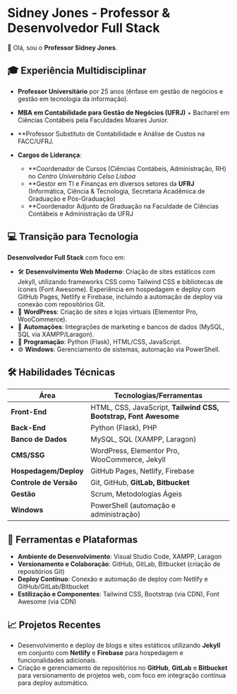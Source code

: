 # Sidney Jones - Professor & Desenvolvedor Full Stack

👋 Olá, sou o **Professor Sidney Jones**.

## 🎓 Experiência Multidisciplinar
- **Professor Universitário** por 25 anos (ênfase em gestão de negócios e  gestão em tecnologia da informação).
- **MBA em Contabilidade para Gestão de Negócios (UFRJ)** + Bacharel em Ciências Contábeis pela Faculdades Moares Junior.
- **Professor Substituto de Contabilidade e Análise de Custos na FACC/UFRJ. 

- **Cargos de Liderança**:
  - **Coordenador de Cursos (Ciências Contábeis, Administração, RH) no *Centro Universitário Celso Lisboa*
  - **Gestor em TI e Finanças em diversos setores da **UFRJ** (Informática, Ciência & Tecnologia, Secretaria Acadêmica de Graduação e Pós-Graduação)
  - **Coordenador Adjunto de Graduação na Faculdade de Ciências Contábeis e Administração da UFRJ
  
## 💻 Transição para Tecnologia
**Desenvolvedor Full Stack** com foco em:
- 🛠️ **Desenvolvimento Web Moderno**: Criação de sites estáticos com Jekyll, utilizando frameworks CSS como Tailwind CSS e bibliotecas de ícones (Font Awesome). Experiência em hospedagem e deploy com GitHub Pages, Netlify e Firebase, incluindo a automação de deploy via conexão com repositórios Git.
- 🚀 **WordPress**: Criação de sites e lojas virtuais (Elementor Pro, WooCommerce).
- 🤖 **Automações**: Integrações de marketing e bancos de dados (MySQL, SQL via XAMPP/Laragon).
- 📜 **Programação**: Python (Flask), HTML/CSS, JavaScript.
- ⚙️ **Windows**: Gerenciamento de sistemas, automação via PowerShell.

## 🛠️ Habilidades Técnicas

| Área                    | Tecnologias/Ferramentas                                           |
|-------------------------|-------------------------------------------------------------------|
| **Front-End**           | HTML, CSS, JavaScript, **Tailwind CSS, Bootstrap, Font Awesome**  |
| **Back-End**            | Python (Flask), PHP                                               |
| **Banco de Dados**      | MySQL, SQL (XAMPP, Laragon)                                       |
| **CMS/SSG**             | WordPress, Elementor Pro, WooCommerce, Jekyll                     |
| **Hospedagem/Deploy**   | GitHub Pages, Netlify, Firebase                                   |
| **Controle de Versão**  | Git, GitHub, **GitLab, Bitbucket**                                |   
| **Gestão**              | Scrum, Metodologias Ágeis                                         |
| **Windows**             | PowerShell (automação e administração)                            |

## 🚀 Ferramentas e Plataformas
- **Ambiente de Desenvolvimento**: Visual Studio Code, XAMPP, Laragon
- **Versionamento e Colaboração**: GitHub, GitLab, Bitbucket (criação de repositórios Git)
- **Deploy Contínuo**: Conexão e automação de deploy com Netlify e GitHub/GitLab/Bitbucket
- **Estilização e Componentes**: Tailwind CSS, Bootstrap (via CDN), Font Awesome (via CDN)

## 📈 Projetos Recentes
- Desenvolvimento e deploy de blogs e sites estáticos utilizando **Jekyll** em conjunto com **Netlify** e **Firebase** para hospedagem e funcionalidades adicionais.
- Criação e gerenciamento de repositórios no **GitHub**, **GitLab** e **Bitbucket** para versionamento de projetos web, com foco em integração contínua para deploy automático.

